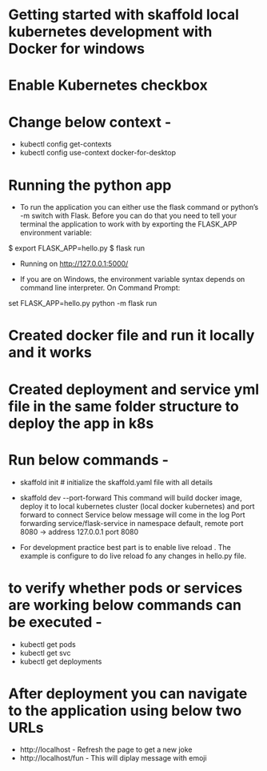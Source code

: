 # Getting started with skaffold local kubernetes development with Docker for windows

# Enable Kubernetes checkbox

# Change below context -

- kubectl config get-contexts
- kubectl config use-context docker-for-desktop

# Running the python app

- To run the application you can either use the flask command or python’s -m switch with Flask. Before you can do that you need to tell your terminal the application to work with by exporting the FLASK_APP environment variable:

$ export FLASK_APP=hello.py
$ flask run

- Running on http://127.0.0.1:5000/

* If you are on Windows, the environment variable syntax depends on command line interpreter. On Command Prompt:

set FLASK_APP=hello.py
python -m flask run

# Created docker file and run it locally and it works

# Created deployment and service yml file in the same folder structure to deploy the app in k8s

# Run below commands -

- skaffold init # initialize the skaffold.yaml file with all details

- skaffold dev --port-forward
  This command will build docker image, deploy it to local kubernetes cluster (local docker kubernetes) and port forward to connect Service
  below message will come in the log
  Port forwarding service/flask-service in namespace default, remote port 8080 -> address 127.0.0.1 port 8080

- For development practice best part is to enable live reload . The example is configure to do live reload fo any changes in hello.py file.

# to verify whether pods or services are working below commands can be executed -

- kubectl get pods
- kubectl get svc
- kubectl get deployments



# After deployment you can navigate to the application using below two URLs

- http://localhost    - Refresh the page to get a new joke
- http://localhost/fun - This will diplay message with emoji


